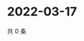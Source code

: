 # 2022-03-17

共 0 条

<!-- BEGIN WEIBO -->
<!-- 最后更新时间 Thu Mar 17 2022 11:16:31 GMT+0800 (China Standard Time) -->

<!-- END WEIBO -->
